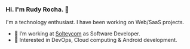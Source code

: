 ### Hi. I'm Rudy Rocha. 👋

<!--
**rudyrochag/rudyrochag** is a ✨ _special_ ✨ repository because its `README.md` (this file) appears on your GitHub profile.

Here are some ideas to get you started:
-->

I'm a technology enthusiast. I have been working on Web/SaaS projects.

- 🔭 I’m working at [Solteycom](http://solteycom.com) as Software Developer.
- 🌱 Interested in DevOps, Cloud computing & Android development.
